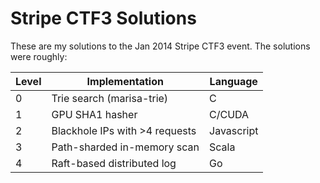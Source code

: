 # Stripe CTF3 Solutions

These are my solutions to the Jan 2014 Stripe CTF3 event.  The solutions were roughly:

Level | Implementation | Language
----- | -------------- | --------
0 | Trie search (marisa-trie) | C
1 | GPU SHA1 hasher | C/CUDA
2 | Blackhole IPs with >4 requests | Javascript
3 | Path-sharded in-memory scan | Scala
4 | Raft-based distributed log | Go
